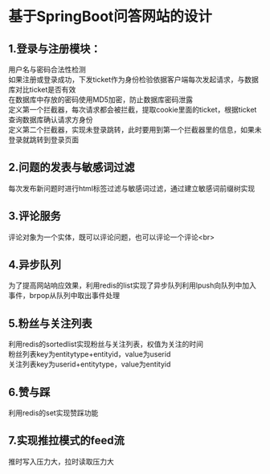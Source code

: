 基于SpringBoot问答网站的设计<br>
=
## 1.登录与注册模块：<br>
用户名与密码合法性检测<br>
如果注册或登录成功，下发ticket作为身份检验依据客户端每次发起请求，与数据库对比ticket是否有效<br>
在数据库中存放的密码使用MD5加密，防止数据库密码泄露<br>
定义第一个拦截器，每次请求都会被拦截，提取cookie里面的ticket，根据ticket查询数据库确认请求方身份<br>
定义第二个拦截器，实现未登录跳转，此时要用到第一个拦截器里的信息，如果未登录就跳转到登录页面<br>
## 2.问题的发表与敏感词过滤<br>
每次发布新问题时进行html标签过滤与敏感词过滤，通过建立敏感词前缀树实现<br>
## 3.评论服务<br>
评论对象为一个实体，既可以评论问题，也可以评论一个评论\<br>
## 4.异步队列<br>
为了提高网站响应效果，利用redis的list实现了异步队列利用lpush向队列中加入事件，brpop从队列中取出事件处理<br>
## 5.粉丝与关注列表<br>
利用redis的sortedlist实现粉丝与关注列表，权值为关注的时间<br>
粉丝列表key为entitytype+entityid，value为userid<br>
关注列表key为userid+entitytype，value为entityid<br>
## 6.赞与踩<br>
利用redis的set实现赞踩功能<br>
## 7.实现推拉模式的feed流<br>
推时写入压力大，拉时读取压力大<br>



